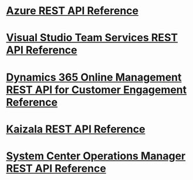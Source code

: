 # [Azure REST API Reference](/rest/api/azure/)
# [Visual Studio Team Services REST API Reference](/rest/api/vsts)
# [Dynamics 365 Online Management REST API for Customer Engagement Reference](/rest/api/admin.services.crm.dynamics.com/)
# [Kaizala REST API Reference](/rest/kaizala/)
# [System Center Operations Manager REST API Reference](/rest/operationsmanager/)